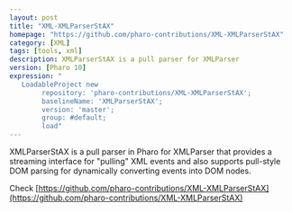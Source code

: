 ```yaml
---
layout: post
title: "XML-XMLParserStAX"
homepage: "https://github.com/pharo-contributions/XML-XMLParserStAX"
category: [XML]
tags: [tools, xml]
description: XMLParserStAX is a pull parser for XMLParser
version: [Pharo 10]
expression: "
   LoadableProject new 
		repository: 'pharo-contributions/XML-XMLParserStAX'; 
		baselineName: 'XMLParserStAX'; 
		version: 'master';
		group: #default;
		load"
---
```


XMLParserStAX is a pull parser in Pharo for XMLParser that provides a streaming interface for "pulling" XML events and also supports pull-style DOM parsing for dynamically converting events into DOM nodes.

Check [https://github.com/pharo-contributions/XML-XMLParserStAX](https://github.com/pharo-contributions/XML-XMLParserStAX)